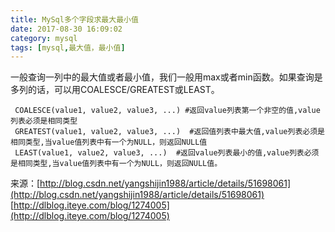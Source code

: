```yaml
---
title: MySql多个字段求最大最小值
date: 2017-08-30 16:09:02
category: mysql
tags: [mysql,最大值，最小值]
---
```

一般查询一列中的最大值或者最小值，我们一般用max或者min函数。如果查询是多列的话，可以用COALESCE/GREATEST或LEAST。
```mysql
 COALESCE(value1, value2, value3, ...) #返回value列表第一个非空的值,value列表必须是相同类型
 GREATEST(value1, value2, value3, ...)  #返回值列表中最大值,value列表必须是相同类型,当value值列表中有一个为NULL，则返回NULL值
 LEAST(value1, value2, value3, ...)  #返回value列表最小的值,value列表必须是相同类型,当value值列表中有一个为NULL，则返回NULL值。
```
来源：[http://blog.csdn.net/yangshijin1988/article/details/51698061](http://blog.csdn.net/yangshijin1988/article/details/51698061)
[http://dlblog.iteye.com/blog/1274005](http://dlblog.iteye.com/blog/1274005)

